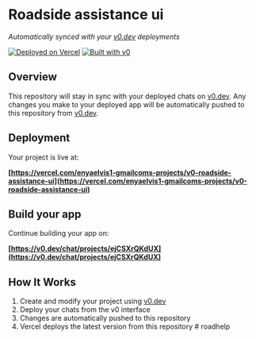 # Roadside assistance ui

*Automatically synced with your [v0.dev](https://v0.dev) deployments*

[![Deployed on Vercel](https://img.shields.io/badge/Deployed%20on-Vercel-black?style=for-the-badge&logo=vercel)](https://vercel.com/enyaelvis1-gmailcoms-projects/v0-roadside-assistance-ui)
[![Built with v0](https://img.shields.io/badge/Built%20with-v0.dev-black?style=for-the-badge)](https://v0.dev/chat/projects/ejCSXrQKdUX)

## Overview

This repository will stay in sync with your deployed chats on [v0.dev](https://v0.dev).
Any changes you make to your deployed app will be automatically pushed to this repository from [v0.dev](https://v0.dev).

## Deployment

Your project is live at:

**[https://vercel.com/enyaelvis1-gmailcoms-projects/v0-roadside-assistance-ui](https://vercel.com/enyaelvis1-gmailcoms-projects/v0-roadside-assistance-ui)**

## Build your app

Continue building your app on:

**[https://v0.dev/chat/projects/ejCSXrQKdUX](https://v0.dev/chat/projects/ejCSXrQKdUX)**

## How It Works

1. Create and modify your project using [v0.dev](https://v0.dev)
2. Deploy your chats from the v0 interface
3. Changes are automatically pushed to this repository
4. Vercel deploys the latest version from this repository
#   r o a d h e l p  
 